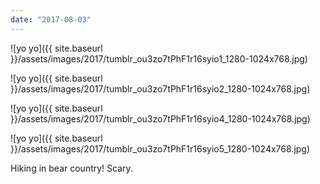 ```yaml
---
date: "2017-08-03"
---
```


![yo yo]({{ site.baseurl }}/assets/images/2017/tumblr_ou3zo7tPhF1r16syio1_1280-1024x768.jpg)

![yo yo]({{ site.baseurl }}/assets/images/2017/tumblr_ou3zo7tPhF1r16syio2_1280-1024x768.jpg)

![yo yo]({{ site.baseurl }}/assets/images/2017/tumblr_ou3zo7tPhF1r16syio4_1280-1024x768.jpg)

![yo yo]({{ site.baseurl }}/assets/images/2017/tumblr_ou3zo7tPhF1r16syio5_1280-1024x768.jpg)

Hiking in bear country! Scary.
